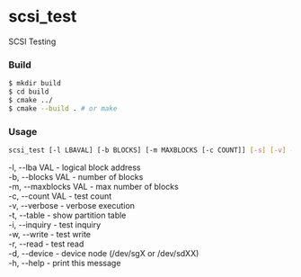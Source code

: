 # scsi_test

SCSI Testing 

### Build
```bash
$ mkdir build
$ cd build
$ cmake ../
$ cmake --build . # or make
```

### Usage
```bash
scsi_test [-l LBAVAL] [-b BLOCKS] [-m MAXBLOCKS [-c COUNT]] [-s] [-v] -d DEVICE 
```
  -l, --lba VAL - logical block address  
  -b, --blocks VAL - number of blocks  
  -m, --maxblocks VAL - max number of blocks  
  -c, --count VAL - test count  
  -v, --verbose - verbose execution  
  -t, --table - show partition table  
  -i, --inquiry - test inquiry  
  -w, --write - test write  
  -r, --read - test read  
  -d, --device - device node (/dev/sgX or /dev/sdXX)  
  -h, --help - print this message  

